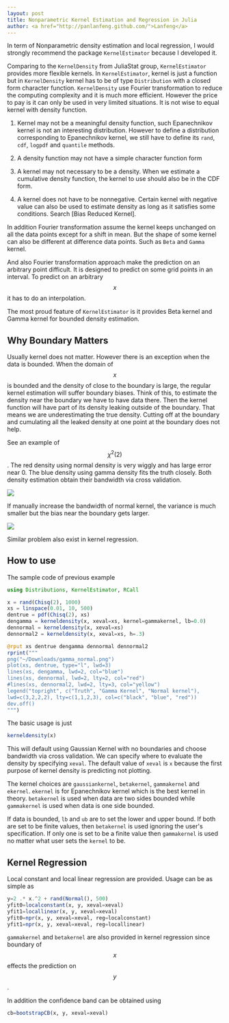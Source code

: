 ```yaml
---
layout: post
title: Nonparametric Kernel Estimation and Regression in Julia
author: <a href="http://panlanfeng.github.com/">Lanfeng</a>
---
```


In term of Nonparametric density estimation and local regression, I would strongly recommend the package `KernelEstimator` because I developed it.

Comparing to the `KernelDensity` from JuliaStat group, `KernelEstimator` provides more flexible kernels. In `KernelEstimator`, kernel is just a function but in `KernelDensity` kernel has to be of type `Distribution` with a closed form character function. `KernelDensity` use Fourier transformation to reduce the computing complexity and it is much more efficient. However the price to pay is it can only be used in very limited situations. It is not wise to equal kernel with density function. 

 1. Kernel may not be a meaningful density function, such Epanechnikov kernel is not an interesting distribution. However to define a distribution corresponding to Epanechnikov kernel, we still have to define its `rand`, `cdf`, `logpdf` and `quantile` methods.

 2. A density function may not have a simple character function form

 3. A kernel may not necessary to be a density. When we estimate a cumulative density function, the kernel to use should also be in the CDF form.
 
 4. A kernel does not have to be nonnegative. Certain kernel with negative value can also be used to estimate density as long as it satisfies some conditions. Search [Bias Reduced Kernel].
 
In addition Fourier transformation assume the kernel keeps unchanged on all the data points except for a shift in mean. But the shape of some kernel can also be different at difference data points. Such as `Beta` and `Gamma` kernel.

And also Fourier transformation approach make the prediction on an arbitrary point difficult. It is designed to predict on some grid points in an interval. To predict on an arbitrary $$x$$ it has to do an interpolation.

The most proud feature of `KernelEstimator` is it provides Beta kernel and Gamma kernel for bounded density estimation. 

## Why Boundary Matters

Usually kernel does not matter. However there is an exception when the data is bounded. When the domain of $$x$$ is bounded and the density of close to the boundary is large, the regular kernel estimation will suffer boundary biases. Think of this, to estimate the density near the boundary we have to have data there. Then the kernel function will have part of its density leaking outside of the boundary. That means we are underestimating the true density. Cutting off at the boundary and cumulating all the leaked density at one point at the boundary does not help.

See an example of $$\chi^2(2)$$. The red density using normal density is very wiggly and has large error near 0. The blue density using gamma density fits the truth closely. Both density estimation obtain their bandwidth via cross validation.

![](https://ctaerg-ch3301.files.1drv.com/y3mrk52xfimk54uOn44typ8vhjTuasHBf3szwow8hmFYb7cnU1cKdw0T3ggUN4sKG4xrp3pBUuwYVjFU9djTs16ol8xwX0ixKLW1YswHEXYs7LZ_887K6MV-O_CesXZ4jDy6F_CeW5Z9sz9IA6pr2eNaslTFoUsNgvLbpe8s-lWUV0?width=480&height=480&cropmode=none)

If manually increase the bandwidth of normal kernel, the variance is much smaller but the bias near the boundary gets larger.

![](https://a9aerg-ch3302.files.1drv.com/y3mdm5rSwpc07QYb7AoNBVFeUVX9kalakxeMvkuJtmsCX81mOFpt3X6S3uOr-vGDwQos-57v85Z66vnGfHXxEh5Pq6UuEpwqVkkzxqQwq75BF-QefwLx-1kmC7KFnEi14LHJ2d43HbANAMgEqevw5kjP8wv1larMxm90FJWMUkzcrk?width=480&height=480&cropmode=none)


Similar problem also exist in kernel regression. 

## How to use

The sample code of previous example

~~~ Julia
using Distributions, KernelEstimator, RCall

x = rand(Chisq(2), 1000)
xs = linspace(0.01, 10, 500)
dentrue = pdf(Chisq(2), xs)
dengamma = kerneldensity(x, xeval=xs, kernel=gammakernel, lb=0.0)
dennormal = kerneldensity(x, xeval=xs)
dennormal2 = kerneldensity(x, xeval=xs, h=.3)

@rput xs dentrue dengamma dennormal dennormal2
rprint("""
png("~/Downloads/gamma_normal.png")
plot(xs, dentrue, type="l", lwd=3)
lines(xs, dengamma, lwd=2, col="blue")
lines(xs, dennormal, lwd=2, lty=2, col="red")
#lines(xs, dennormal2, lwd=2, lty=3, col="yellow")
legend("topright", c("Truth", "Gamma Kernel", "Normal kernel"), 
lwd=c(3,2,2,2), lty=c(1,1,2,3), col=c("black", "blue", "red"))
dev.off()
""")
~~~

The basic usage is just 

~~~ Julia
kerneldensity(x)
~~~~

This will default using Gaussian Kernel with no boundaries and choose bandwidth via cross validation. We can specify where to evaluate the density by specifying `xeval`. The default value of `xeval` is `x` because the first purpose of kernel density is predicting not plotting. 

The kernel choices are `gaussiankernel`, `betakernel`, `gammakernel` and `ekernel`. `ekernel` is for Epanechnikov kernel which is the best kernel in theory. `betakernel` is used when data are two sides bounded while `gammakernel` is used when data is one side bounded.

If data is bounded, `lb` and `ub` are to set the lower and upper bound. If both are set to be finite values, then `betakernel` is used ignoring the user's specification. If only one is set to be a finite value then `gammakernel` is used no matter what user sets the `kernel` to be.

## Kernel Regression

Local constant and local linear regression are provided. Usage can be as simple as 

~~~ julia
y=2 .* x.^2 + rand(Normal(), 500)
yfit0=localconstant(x, y, xeval=xeval)
yfit1=locallinear(x, y, xeval=xeval)
yfit0=npr(x, y, xeval=xeval, reg=localconstant)
yfit1=npr(x, y, xeval=xeval, reg=locallinear)
~~~

`gammakernel` and `betakernel` are also provided in kernel regression since boundary of $$x$$ effects the prediction on $$y$$.

In addition the confidence band can be obtained using 

~~~ julia
cb=bootstrapCB(x, y, xeval=xeval)
~~~
